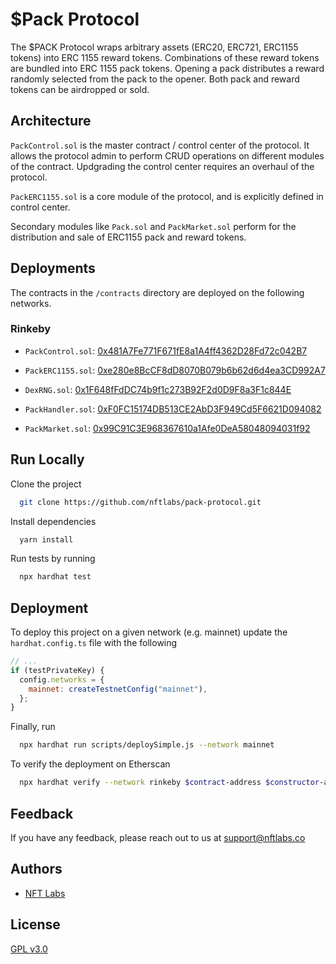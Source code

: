 # $Pack Protocol

The $PACK Protocol wraps arbitrary assets (ERC20, ERC721, ERC1155 tokens) into ERC 1155 reward tokens. Combinations of these reward
tokens are bundled into ERC 1155 pack tokens. Opening a pack distributes a reward randomly selected from the pack to the opener. Both
pack and reward tokens can be airdropped or sold.

## Architecture
`PackControl.sol` is the master contract / control center of the protocol. It allows the protocol admin to perform CRUD operations on 
different modules of the contract. Updgrading the control center requires an overhaul of the protocol.

`PackERC1155.sol` is a core module of the protocol, and is explicitly defined in control center.

Secondary modules like `Pack.sol` and `PackMarket.sol` perform for the distribution and sale of ERC1155 pack and reward tokens.

## Deployments
The contracts in the `/contracts` directory are deployed on the following networks.

### Rinkeby
- `PackControl.sol`: [0x481A7Fe771F671fE8a1A4ff4362D28Fd72c042B7](https://rinkeby.etherscan.io/address/0x481A7Fe771F671fE8a1A4ff4362D28Fd72c042B7#code)

- `PackERC1155.sol`: [0xe280e8BcCF8dD8070B079b6b62d6d4ea3CD992A7](https://rinkeby.etherscan.io/address/0xe280e8BcCF8dD8070B079b6b62d6d4ea3CD992A7#code)

- `DexRNG.sol`: [0x1F648fFdDC74b9f1c273B92F2d0D9F8a3F1c844E](https://rinkeby.etherscan.io/address/0x1F648fFdDC74b9f1c273B92F2d0D9F8a3F1c844E#code)

- `PackHandler.sol`: [0xF0FC15174DB513CE2AbD3F949Cd5F6621D094082](https://rinkeby.etherscan.io/address/0xF0FC15174DB513CE2AbD3F949Cd5F6621D094082#code)

- `PackMarket.sol`: [0x99C91C3E968367610a1Afe0DeA58048094031f92](https://rinkeby.etherscan.io/address/0x99C91C3E968367610a1Afe0DeA58048094031f92#code)

## Run Locally

Clone the project

```bash
  git clone https://github.com/nftlabs/pack-protocol.git
```

Install dependencies

```bash
  yarn install
```

Run tests by running

```bash
  npx hardhat test
```

  
## Deployment

To deploy this project on a given network (e.g. mainnet) update the `hardhat.config.ts` file with the following

```javascript
// ...
if (testPrivateKey) {
  config.networks = {
    mainnet: createTestnetConfig("mainnet"),
  };
}
```

Finally, run 

```bash
  npx hardhat run scripts/deploySimple.js --network mainnet
```

To verify the deployment on Etherscan

```bash
  npx hardhat verify --network rinkeby $contract-address $constructor-args
```



  
## Feedback

If you have any feedback, please reach out to us at support@nftlabs.co

  
## Authors

- [NFT Labs](https://github.com/nftlabs)

  
## License

[GPL v3.0](https://choosealicense.com/licenses/gpl-3.0/)
